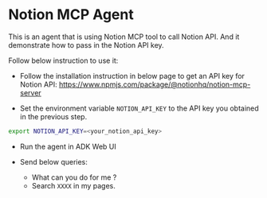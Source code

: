 # Notion MCP Agent

This is an agent that is using Notion MCP tool to call Notion API. And it demonstrate how to pass in the Notion API key.

Follow below instruction to use it:

* Follow the installation instruction in below page to get an API key for Notion API:
https://www.npmjs.com/package/@notionhq/notion-mcp-server

* Set the environment variable `NOTION_API_KEY` to the API key you obtained in the previous step.

```bash
export NOTION_API_KEY=<your_notion_api_key>
```

* Run the agent in ADK Web UI

* Send below queries:
  * What can you do for me ?
  * Search `XXXX` in my pages.
